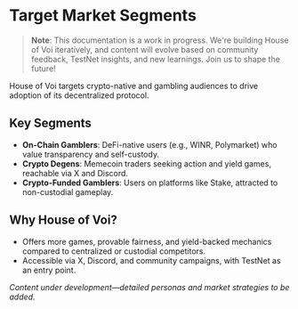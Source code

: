 # Target Market Segments

> **Note**: This documentation is a work in progress. We're building House of Voi iteratively, and content will evolve based on community feedback, TestNet insights, and new learnings. Join us to shape the future!

House of Voi targets crypto-native and gambling audiences to drive adoption of its decentralized protocol.

## Key Segments

- **On-Chain Gamblers**: DeFi-native users (e.g., WINR, Polymarket) who value transparency and self-custody.
- **Crypto Degens**: Memecoin traders seeking action and yield games, reachable via X and Discord.
- **Crypto-Funded Gamblers**: Users on platforms like Stake, attracted to non-custodial gameplay.

## Why House of Voi?

- Offers more games, provable fairness, and yield-backed mechanics compared to centralized or custodial competitors.
- Accessible via X, Discord, and community campaigns, with TestNet as an entry point.

_Content under development—detailed personas and market strategies to be added._
